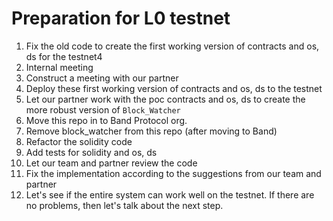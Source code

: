 # Preparation for L0 testnet

1. Fix the old code to create the first working version of contracts and os, ds for the testnet4
2. Internal meeting
3. Construct a meeting with our partner
4. Deploy these first working version of contracts and os, ds to the testnet
5. Let our partner work with the poc contracts and os, ds to create the more robust version of `Block_Watcher`
6. Move this repo in to Band Protocol org.
7. Remove block_watcher from this repo (after moving to Band)
8. Refactor the solidity code
9. Add tests for solidity and os, ds
10. Let our team and partner review the code
11. Fix the implementation according to the suggestions from our team and partner
12. Let's see if the entire system can work well on the testnet. If there are no problems, then let's talk about the next step.